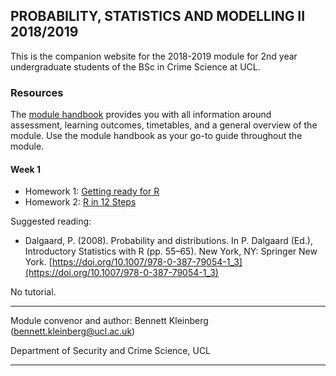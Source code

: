 ## PROBABILITY, STATISTICS AND MODELLING II 2018/2019

This is the companion website for the 2018-2019 module for 2nd year undergraduate students of the BSc in Crime Science at UCL.


### Resources


The [module handbook](https://rawcdn.githack.com/ben-aaron188/ucl_psm2_20182019/00e4e85bfc312f722b70ec0129402dd257a560d7/psm2_SECU0013_module_outline.html) provides you with all information around assessment, learning outcomes, timetables, and a general overview of the module. Use the module handbook as your go-to guide throughout the module.


#### Week 1

<!--- Lecture 1: Recap PSM 1 [(slides)](https://rawcdn.githack.com/ben-aaron188/ucl_psm2_20182019/00e4e85bfc312f722b70ec0129402dd257a560d7/slides/psm2_20182019_lecture1_intro.html)-->
- Homework 1: [Getting ready for R](https://rawcdn.githack.com/ben-aaron188/ucl_aca_20182019/ce089fb8ee6e453c0c33683d70b1c88e18ca7c02/homework/getting_ready_for_r.html)
- Homework 2: [R in 12 Steps](https://rawcdn.githack.com/ben-aaron188/ucl_aca_20182019/ce089fb8ee6e453c0c33683d70b1c88e18ca7c02/homework/r_in_12_steps.html)

Suggested reading:

- Dalgaard, P. (2008). Probability and distributions. In P. Dalgaard (Ed.), Introductory Statistics with R (pp. 55–65). New York, NY: Springer New York. [https://doi.org/10.1007/978-0-387-79054-1_3](https://doi.org/10.1007/978-0-387-79054-1_3)

No tutorial.

---

<!--#### Week 2


---
-->
Module convenor and author: Bennett Kleinberg (bennett.kleinberg@ucl.ac.uk)

Department of Security and Crime Science, UCL

---

